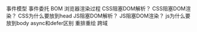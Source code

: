 事件模型
事件委托
BOM
浏览器渲染过程
    CSS阻塞DOM解析？
    CSS阻塞DOM渲染？
    CSS为什么要放到head
    JS阻塞DOM解析？
    JS阻塞DOM渲染？
    js为什么要放到body
    async和defer区别
    重排重绘
    跨域